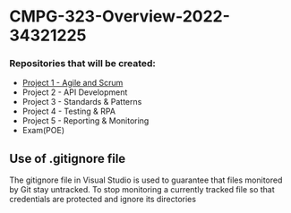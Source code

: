 # CMPG-323-Overview-2022-34321225

### Repositories that will be created:
- <a href ="https://github.com/Sydney1v1/CMPG-323-Overview-2022-34321225/" target  = "_blank">Project 1 - Agile and Scrum</a>
- Project 2 - API Development
- Project 3 - Standards & Patterns
- Project 4 - Testing & RPA
- Project 5 - Reporting & Monitoring
- Exam(POE)

## Use of .gitignore file
The gitignore file in Visual Studio is used to guarantee that files monitored by Git stay untracked. To stop monitoring a currently tracked file so that credentials are protected and ignore its directories 
